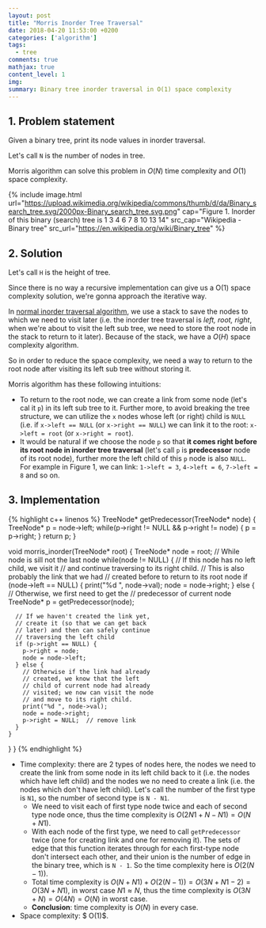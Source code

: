 ```yaml
---
layout: post
title: "Morris Inorder Tree Traversal"
date: 2018-04-20 11:53:00 +0200
categories: ['algorithm']
tags:
  - tree
comments: true
mathjax: true
content_level: 1
img:
summary: Binary tree inorder traversal in O(1) space complexity
---
```


## **1. Problem statement**
Given a binary tree, print its node values in inorder traversal.

Let's call `N` is the number of nodes in tree.

Morris algorithm can solve this problem in $O(N)$ time complexity and $O(1)$ space complexity.

{% include image.html
  url="https://upload.wikimedia.org/wikipedia/commons/thumb/d/da/Binary_search_tree.svg/2000px-Binary_search_tree.svg.png"
  cap="Figure 1. Inorder of this binary (search) tree is 1 3 4 6 7 8 10 13 14"
  src_cap="Wikipedia - Binary tree"
  src_url="https://en.wikipedia.org/wiki/Binary_tree"
%}

## **2. Solution**

Let's call `H` is the height of tree.

Since there is no way a recursive implementation can give us a O(1) space complexity solution, we're gonna approach the iterative way.

In [normal inorder traversal algorithm](https://nhannguyen95.github.io/inorder-traversal-binary-tree/), we use a stack to save the nodes to which we need to visit later (i.e. the inorder tree traversal is _left, root, right_, when we're about to visit the left sub tree, we need to store the root node in the stack to return to it later). Because of the stack, we have a $O(H)$ space complexity algorithm.

So in order to reduce the space complexity, we need a way to return to the root node after visiting its left sub tree without storing it.

Morris algorithm has these following intuitions:
* To return to the root node, we can create a link from some node (let's cal it `p`) in its left sub tree to it. Further more, to avoid breaking the tree structure, we can utilize the `x` nodes whose left (or right) child is `NULL` (i.e. if `x->left == NULL` (or `x->right == NULL`) we can link it to the root: `x->left = root` (or `x->right = root`).
* It would be natural if we choose the node `p` so that **it comes right before its root node in inorder tree traversal** (let's call `p` is 	**predecessor** node of its root node), further more the left child of this `p` node is also `NULL`. For example in Figure 1, we can link: `1->left = 3`, `4->left = 6`, `7->left = 8` and so on.

## **3. Implementation**

{% highlight c++ linenos %}
TreeNode* getPredecessor(TreeNode* node) {
  TreeNode* p = node->left;
  while(p->right != NULL && p->right != node) {
    p = p->right;
  }
  return p;
}

void morris_inorder(TreeNode* root) {
  TreeNode* node = root;
  // While node is sill not the last node
  while(node != NULL) {
    // If this node has no left child, we visit it
    // and continue traversing to its right child.
    // This is also probably the link that we had
    // created before to return to its root node
    if (node->left == NULL) {
      print("%d ", node->val);
      node = node->right;
    } else {
      // Otherwise, we first need to get the
      // predecessor of current node
      TreeNode* p = getPredecessor(node);

      // If we haven't created the link yet,
      // create it (so that we can get back
      // later) and then can safely continue
      // traversing the left child
      if (p->right == NULL) {
        p->right = node;
        node = node->left;
      } else {
        // Otherwise if the link had already
        // created, we know that the left
        // child of current node had already
        // visited; we now can visit the node
        // and move to its right child.
        print("%d ", node->val);
        node = node->right;
        p->right = NULL;  // remove link
      }
    }
  }
}
{% endhighlight %}


* Time complexity: there are 2 types of nodes here, the nodes we need to create the link from some node in its left child back to it (i.e. the nodes which have left child) and the nodes we no need to create a link (i.e. the nodes which don't have left child). Let's call the number of the first type is `N1`, so the number of second type is `N - N1`.
  * We need to visit each of first type node twice and each of second type node once, thus the time complexity is $O(2N1 + N - N1) = O(N + N1)$.
  * With each node of the first type, we need to call `getPredecessor` twice (one for creating link and one for removing it). The sets of edge that this function iterates through for each first-type node don't intersect each other, and their union is the number of edge in the binary tree, which is `N - 1`. So the time complexity here is $O(2(N-1))$.
  * Total time complexity is $O(N+N1) + O(2(N-1)) = O(3N + N1 -2) = O(3N + N1)$, in worst case $N1 \approx N$, thus the time complexity is $O(3N + N) = O(4N) = O(N)$ in worst case.
  * **Conclusion**: time complexity is $O(N)$ in every case.
* Space complexity: $ O(1)$.
